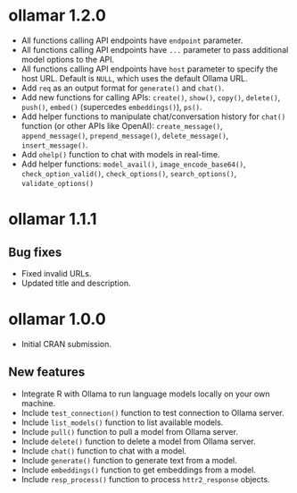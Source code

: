 # ollamar 1.2.0

- All functions calling API endpoints have `endpoint` parameter.
- All functions calling API endpoints have `...` parameter to pass additional model options to the API.
- All functions calling API endpoints have `host` parameter to specify the host URL. Default is `NULL`, which uses the default Ollama URL.
- Add `req` as an output format for `generate()` and `chat()`.
- Add new functions for calling APIs: `create()`, `show()`, `copy()`, `delete()`, `push()`, `embed()` (supercedes `embeddings()`), `ps()`.
- Add helper functions to manipulate chat/conversation history for `chat()` function (or other APIs like OpenAI): `create_message()`, `append_message()`, `prepend_message()`, `delete_message()`, `insert_message()`.
- Add `ohelp()` function to chat with models in real-time.
- Add helper functions: `model_avail()`, `image_encode_base64()`, `check_option_valid()`, `check_options()`, `search_options()`, `validate_options()`

# ollamar 1.1.1

## Bug fixes

- Fixed invalid URLs. 
- Updated title and description. 

# ollamar 1.0.0

* Initial CRAN submission.

## New features

- Integrate R with Ollama to run language models locally on your own machine. 
- Include `test_connection()` function to test connection to Ollama server.
- Include `list_models()` function to list available models.
- Include `pull()` function to pull a model from Ollama server.
- Include `delete()` function to delete a model from Ollama server.
- Include `chat()` function to chat with a model.
- Include `generate()` function to generate text from a model.
- Include `embeddings()` function to get embeddings from a model.
- Include `resp_process()` function to process `httr2_response` objects.

